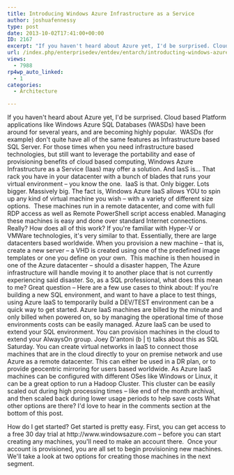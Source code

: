 ```yaml
---
title: Introducing Windows Azure Infrastructure as a Service
author: joshuafennessy
type: post
date: 2013-10-02T17:41:00+00:00
ID: 2167
excerpt: "If you haven't heard about Azure yet, I'd be surprised. Cloud based Platform applications like Windows Azure SQL Databases (WASDs) have been around for several years, and are becoming highly popular.  WASDs (for example) don't quite have all of the same&hellip;"
url: /index.php/enterprisedev/entdev/entarch/introducting-windows-azure-infrastructure-as-1/
views:
  - 7988
rp4wp_auto_linked:
  - 1
categories:
  - Architecture

---
```

If you haven't heard about Azure yet, I'd be surprised. Cloud based Platform applications like Windows Azure SQL Databases (WASDs) have been around for several years, and are becoming highly popular.  WASDs (for example) don't quite have all of the same features as Infrastructure based SQL Server. For those times when you need infrastructure based technologies, but still want to leverage the portability and ease of provisioning benefits of cloud based computing, Windows Azure Infrastructure as a Service (Iaas) may offer a solution. And IasS is... That rack you have in your datacenter with a bunch of blades that runs your virtual environment – you know the one.  IaaS is that. Only bigger. Lots bigger. Massively big. The fact is, Windows Azure IaaS allows YOU to spin up any kind of virtual machine you wish – with a variety of different size options.  These machines run in a remote datacenter, and come with full RDP access as well as Remote PowerShell script access enabled. Managing these machines is easy and done over standard Internet connections. Really? How does all of this work? If you're familiar with Hyper-V or VMWare technologies, it's very similar to that. Essentially, there are large datacenters based worldwide. When you provision a new machine – that is, create a new server – a VHD is created using one of the predefined image templates or one you define on your own.  This machine is then housed in one of the Azure datacenter – should a disaster happen, The Azure infrastructure will handle moving it to another place that is not currently experiencing said disaster. So, as a SQL professional, what does this mean to me? Great question – Here are a few use cases to think about: If you're building a new SQL environment, and want to have a place to test things, using Azure IaaS to temporarily build a DEV/TEST environment can be a quick way to get started. Azure IaaS machines are billed by the minute and only billed when powered on, so by managing the operational time of those environments costs can be easily managed. Azure IaaS can be used to extend your SQL environment. You can provision machines in the cloud to extend your AlwaysOn group. Joey D'antoni (b | t) talks about this as SQL Saturday. You can create virtual networks in IaaS to connect those machines that are in the cloud directly to your on premise network and use Azure as a remote datacenter. This can either be used in a DR plan, or to provide geocentric mirroring for users based worldwide. As Azure IaaS machines can be configured with different OSes like Windows or Linux, it can be a great option to run a Hadoop Cluster. This cluster can be easily scaled out during high processing times – like end of the month archival, and then scaled back during lower usage periods to help save costs What other options are there? I'd love to hear in the comments section at the bottom of this post. <!--[if !supportLineBreakNewLine]-->

<!--[endif]--> How do I get started? Get started is pretty easy. First, you can get access to a free 30 day trial at http://www.windowsazure.com – before you can start creating any machines, you'll need to make an account there.  Once your account is provisioned, you are all set to begin provisioning new machines. We'll take a look at two options for creating those machines in the next segment.